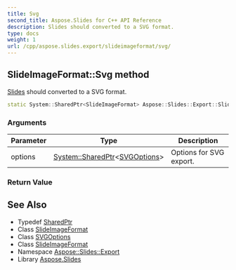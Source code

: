 ```yaml
---
title: Svg
second_title: Aspose.Slides for C++ API Reference
description: Slides should converted to a SVG format.
type: docs
weight: 1
url: /cpp/aspose.slides.export/slideimageformat/svg/
---
```

## SlideImageFormat::Svg method


[Slides](../../../aspose.slides/) should converted to a SVG format.

```cpp
static System::SharedPtr<SlideImageFormat> Aspose::Slides::Export::SlideImageFormat::Svg(System::SharedPtr<SVGOptions> options)
```


### Arguments

| Parameter | Type | Description |
| --- | --- | --- |
| options | [System::SharedPtr](../../../system/sharedptr/)\<[SVGOptions](../../svgoptions/)\> | Options for SVG export. |

### Return Value



## See Also

* Typedef [SharedPtr](../../../system/sharedptr/)
* Class [SlideImageFormat](../)
* Class [SVGOptions](../../svgoptions/)
* Class [SlideImageFormat](../)
* Namespace [Aspose::Slides::Export](../../)
* Library [Aspose.Slides](../../../)
